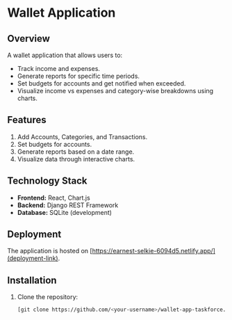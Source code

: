 # Wallet Application

## Overview
A wallet application that allows users to:
- Track income and expenses.
- Generate reports for specific time periods.
- Set budgets for accounts and get notified when exceeded.
- Visualize income vs expenses and category-wise breakdowns using charts.

## Features
1. Add Accounts, Categories, and Transactions.
2. Set budgets for accounts.
3. Generate reports based on a date range.
4. Visualize data through interactive charts.

## Technology Stack
- **Frontend:** React, Chart.js
- **Backend:** Django REST Framework
- **Database:** SQLite (development)

## Deployment
The application is hosted on [https://earnest-selkie-6094d5.netlify.app/](deployment-link).

## Installation
1. Clone the repository:
   ```bash
   [git clone https://github.com/<your-username>/wallet-app-taskforce.git](https://github.com/bonheurNE07/wallet_app.git)
